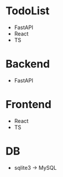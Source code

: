 # TodoList
- FastAPI
- React
- TS

# Backend
- FastAPI

# Frontend
- React
- TS

# DB
- sqlite3 -> MySQL

